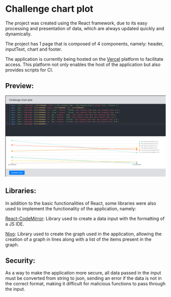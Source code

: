 # Challenge chart plot

The project was created using the React framework, due to its easy processing and presentation of data, which are always updated quickly and dynamically.

The project has 1 page that is composed of 4 components, namely: header, inputText, chart and footer.

The application is currently being hosted on the [Vercel](https://vercel.com) platform to facilitate access. This platform not only enables the host of the application but also provides scripts for CI.

## Preview:

<img src="https://github.com/WeslynSouza/challenge-chart-plot/blob/master/github/preview.png">

## Libraries:

In addition to the basic functionalities of React, some libraries were also used to implement the functionality of the application, namely:

[React-CodeMirror](https://uiwjs.github.io/react-codemirror/): Library used to create a data input with the formatting of a JS IDE.

[Nivo](https://nivo.rocks): Library used to create the graph used in the application, allowing the creation of a graph in lines along with a list of the items present in the graph.

## Security:

As a way to make the application more secure, all data passed in the input must be converted from string to json, sending an error if the data is not in the correct format, making it difficult for malicious functions to pass through the input. 

